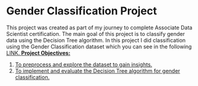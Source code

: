 # Gender Classification Project
This project was created as part of my journey to complete Associate Data Scientist certification. The main goal of this project is to classify gender data using the Decision Tree algorithm. In this project I did classification using the Gender Classification dataset which you can see in the following <a href=https://www.kaggle.com/datasets/elakiricoder/gender-classification-dataset/data)> LINK.
<b>Project Objectives:</b>
<ol>
<li>To preprocess and explore the dataset to gain insights.</li>
<li>To implement and evaluate the Decision Tree algorithm for gender classification.</li>
</ol>
